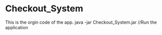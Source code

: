 # Checkout_System
This is the orgin code of the app. 
java -jar Checkout_System.jar //Run the application
